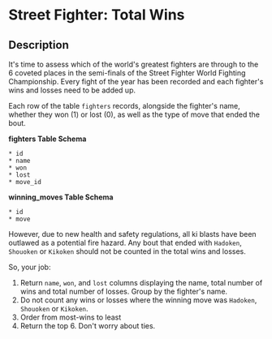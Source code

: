 # Street Fighter: Total Wins
## Description

It's time to assess which of the world's greatest fighters are through to the 6 coveted places in the semi-finals of the Street Fighter World Fighting Championship. Every fight of the year has been recorded and each fighter's wins and losses need to be added up.

Each row of the table ```fighters``` records, alongside the fighter's name, whether they won (1) or lost (0), as well as the type of move that ended the bout.

**fighters Table Schema**
```
* id
* name
* won
* lost
* move_id
```

**winning_moves Table Schema**
```
* id
* move
```

However, due to new health and safety regulations, all ki blasts have been outlawed as a potential fire hazard. Any bout that ended with ```Hadoken```, ```Shouoken``` or ```Kikoken``` should not be counted in the total wins and losses.

So, your job:

1. Return ```name```, ```won```, and ```lost``` columns displaying the name, total number of wins and total number of losses. Group by the fighter's name.
2. Do not count any wins or losses where the winning move was ```Hadoken```, ```Shouoken``` or ```Kikoken```.
3. Order from most-wins to least
4. Return the top 6. Don't worry about ties.